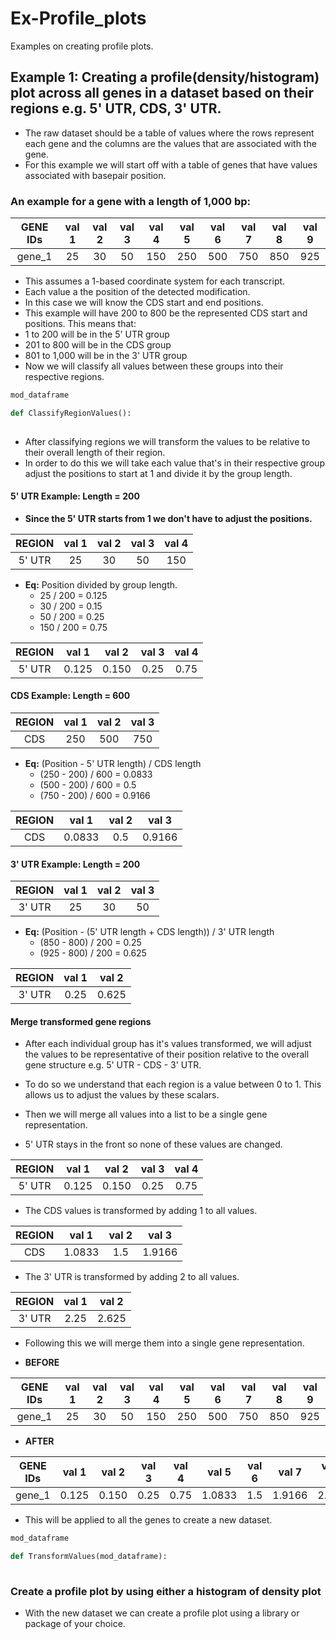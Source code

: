 # Ex-Profile_plots
Examples on creating profile plots.

## Example 1: Creating a profile(density/histogram) plot across all genes in a dataset based on their regions e.g. 5' UTR, CDS, 3' UTR.
 - The raw dataset should be a table of values where the rows represent each gene and the columns are the values that are associated with the gene. 
 - For this example we will start off with a table of genes that have values associated with basepair position.

### An example for a gene with a length of 1,000 bp: 
|GENE IDs        |val 1|val 2|val 3|val 4|val 5|val 6|val 7|val 8|val 9|
|:--------------:|:---:|:---:|:---:|:---:|:---:|:---:|:---:|:---:|:---:|
| gene_1         | 25  | 30  | 50  | 150 | 250 | 500 | 750 | 850 | 925 |

 - This assumes a 1-based coordinate system for each transcript.
 - Each value a the position of the detected modification.
 - In this case we will know the CDS start and end positions. 
 - This example will have 200 to 800 be the represented CDS start and positions. This means that:
  -  1 to 200 will be in the 5' UTR group
  -  201 to 800 will be in the CDS group
  -  801 to 1,000 will be in the 3' UTR group
 - Now we will classify all values between these groups into their respective regions.
```python
mod_dataframe

def ClassifyRegionValues():
 
```
- After classifying regions we will transform the values to be relative to their overall length of their region. 
- In order to do this we will take each value that's in their respective group adjust the positions to start at 1 and divide it by the group length. 
#### 5' UTR Example: Length = 200
  - **Since the 5' UTR starts from 1 we don't have to adjust the positions.**
  
| REGION |val 1|val 2|val 3|val 4|
|:------:|:---:|:---:|:---:|:---:|
| 5' UTR | 25  | 30  | 50  | 150 |

  - **Eq:** Position divided by group length.
    * 25 / 200 = 0.125
    * 30 / 200 = 0.15
    * 50 / 200 = 0.25
    * 150 / 200 = 0.75
  
| REGION | val 1 | val 2 | val 3| val 4|
|:------:|:-----:|:-----:|:----:|:----:|
| 5' UTR | 0.125 | 0.150 | 0.25 | 0.75 |

#### CDS Example: Length = 600
| REGION | val 1 | val 2 | val 3|
|:------:|:-----:|:-----:|:----:|
| CDS    | 250   | 500   | 750  |

 - **Eq:** (Position - 5' UTR length) / CDS length
   * (250 - 200) / 600 = 0.0833
   * (500 - 200) / 600 = 0.5
   * (750 - 200) / 600 = 0.9166

| REGION | val 1  | val 2 | val 3 |
|:------:|:------:|:-----:|:-----:|
| CDS    | 0.0833 | 0.5   | 0.9166|

#### 3' UTR Example: Length = 200
| REGION | val 1 | val 2 | val 3 |
|:------:|:-----:|:-----:|:-----:|
| 3' UTR | 25    | 30    | 50    |

 - **Eq:** (Position - (5' UTR length + CDS length)) / 3' UTR length
   * (850 - 800) / 200 = 0.25
   * (925 - 800) / 200 = 0.625

| REGION | val 1 | val 2 | 
|:------:|:-----:|:-----:|
| 3' UTR | 0.25  | 0.625 | 

#### Merge transformed gene regions
 - After each individual group has it's values transformed, we will adjust the values to be representative of their position relative to the overall gene structure e.g. 5' UTR - CDS - 3' UTR.
 - To do so we understand that each region is a value between 0 to 1. This allows us to adjust the values by these scalars.
 - Then we will merge all values into a list to be a single gene representation.

 - 5' UTR stays in the front so none of these values are changed.

 | REGION | val 1 | val 2 | val 3| val 4|
 |:------:|:-----:|:-----:|:----:|:----:|
 | 5' UTR | 0.125 | 0.150 | 0.25 | 0.75 |

- The CDS values is transformed by adding 1 to all values.

| REGION | val 1  | val 2 | val 3  |
|:------:|:------:|:-----:|:------:|
| CDS    | 1.0833 | 1.5   | 1.9166 |

- The 3' UTR is transformed by adding 2 to all values.

| REGION | val 1 | val 2 | 
|:------:|:-----:|:-----:|
| 3' UTR | 2.25  | 2.625 | 

- Following this we will merge them into a single gene representation.

- **BEFORE**

|GENE IDs        | val 1 | val 2 | val 3| val 4| val 5  |val 6| val 7  | val 8| val 9 |
|:--------------:|:-----:|:-----:|:----:|:----:|:------:|:---:|:------:|:----:|:-----:|
| gene_1         | 25    | 30    | 50   | 150  | 250    | 500 | 750    | 850  | 925   |

- **AFTER**

|GENE IDs        | val 1 | val 2 | val 3| val 4| val 5  |val 6| val 7  | val 8| val 9 |
|:--------------:|:-----:|:-----:|:----:|:----:|:------:|:---:|:------:|:----:|:-----:|
| gene_1         | 0.125 | 0.150 | 0.25 | 0.75 | 1.0833 | 1.5 | 1.9166 | 2.25 | 2.625 |

 - This will be applied to all the genes to create a new dataset.

```python
mod_dataframe

def TransformValues(mod_dataframe):
  
```
### Create a profile plot by using either a histogram of density plot
 - With the new dataset we can create a profile plot using a library or package of your choice.
